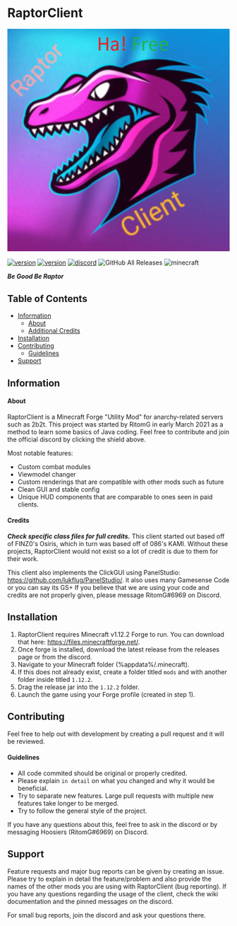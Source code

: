 # RaptorClient
![logo](https://github.com/RaptorClientDevelopment/RaptorAssets/blob/main/Mainicon.png)


<!-- PROJECT SHIELDS -->
[![version](https://img.shields.io/badge/Release-1.1-green.svg)](https://github.com/RaptorClientDevelopment/RaptorClient/releases/latest)
[![version](https://img.shields.io/badge/Dev-1.2-orange.svg)](https://github.com/RaptorClientDevelopment/RaptorClient/releases/latest)
[![discord](https://img.shields.io/badge/Discord-hzzEmtke2M-8080c0)](https://discord.gg/hzzEmtke2M)
![GitHub All Releases](https://img.shields.io/github/downloads/RaptorClientDevelopment/RaptorClient/total)
![minecraft](https://img.shields.io/badge/Minecraft-1.12.2-blue.svg)

***Be Good Be Raptor***


<!-- TABLE OF CONTENTS -->
## Table of Contents
* [Information](#Information)
    * [About](#About)
    * [Additional Credits](#Credits)
* [Installation](#Installation)
* [Contributing](#Contributing)
    * [Guidelines](#Guidelines)
* [Support](#Support)


<!-- INFORMATION -->
## Information

#### About
RaptorClient is a Minecraft Forge "Utility Mod" for anarchy-related servers such as 2b2t.
This project was started by RitomG in early March 2021 as a method to learn some basics of Java coding.
Feel free to contribute and join the official discord by clicking the shield above.

Most notable features:
* Custom combat modules
* Viewmodel changer
* Custom renderings that are compatible with other mods such as future
* Clean GUI and stable config
* Unique HUD components that are comparable to ones seen in paid clients.

#### Credits
***Check specific class files for full credits.***
This client started out based off of FINZ0's Osiris, which in turn was based off of 086's KAMI.
Without these projects, RaptorClient would not exist so a lot of credit is due to them for their work.

This client also implements the ClickGUI using PanelStudio: https://github.com/lukflug/PanelStudio/.
it also uses many Gamesense Code or you can say its GS+
If you believe that we are using your code and credits are not properly given, please message RitomG#6969 on Discord.

<!-- INSTALLATION -->
## Installation
1. RaptorClient requires Minecraft v1.12.2 Forge to run. You can download that here: https://files.minecraftforge.net/.
2. Once forge is installed, download the latest release from the releases page or from the discord.
3. Navigate to your Minecraft folder (%appdata%/.minecraft).
4. If this does not already exist, create a folder titled `mods` and with another folder inside titled `1.12.2`.
5. Drag the release jar into the `1.12.2` folder.
6. Launch the game using your Forge profile (created in step 1).

<!-- CONTRIBUTING -->
## Contributing
Feel free to help out with development by creating a pull request and it will be reviewed.

#### Guidelines
* All code commited should be original or properly credited.
* Please explain `in detail` on what you changed and why it would be beneficial.
* Try to separate new features. Large pull requests with multiple new features take longer to be merged.
* Try to follow the general style of the project.

If you have any questions about this, feel free to ask in the discord or by messaging Hoosiers (RitomG#6969) on Discord.


<!-- SUPPORT -->
## Support
Feature requests and major bug reports can be given by creating an issue.
Please try to explain in detail the feature/problem and also provide the names of the other mods you are using with RaptorClient (bug reporting).
If you have any questions regarding the usage of the client, check the wiki documentation and the pinned messages on the discord.

For small bug reports, join the discord and ask your questions there.
